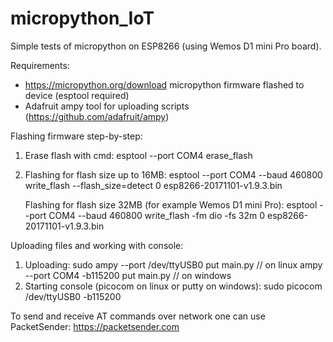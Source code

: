 # micropython_IoT
Simple tests of micropython on ESP8266 (using Wemos D1 mini Pro board).

Requirements:
- https://micropython.org/download micropython firmware flashed to device (esptool required)
- Adafruit ampy tool for uploading scripts (https://github.com/adafruit/ampy)

Flashing firmware step-by-step:
1. Erase flash with cmd:
      esptool --port COM4 erase_flash
2. Flashing for flash size up to 16MB:
      esptool --port COM4 --baud 460800 write_flash --flash_size=detect 0 esp8266-20171101-v1.9.3.bin
      
   Flashing for flash size 32MB (for example Wemos D1 mini Pro):
      esptool --port COM4 --baud 460800 write_flash -fm dio -fs 32m 0 esp8266-20171101-v1.9.3.bin

Uploading files and working with console:
1. Uploading:
    sudo ampy --port /dev/ttyUSB0 put main.py   // on linux
    ampy --port COM4 -b115200 put main.py       // on windows
2. Starting console (picocom on linux or putty on windows):
    sudo picocom /dev/ttyUSB0 -b115200


To send and receive AT commands over network one can use PacketSender: https://packetsender.com


